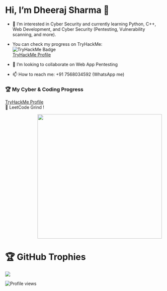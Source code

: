 # Hi, I’m Dheeraj Sharma 👋
  
- 👀 I’m interested in Cyber Security and currently learning Python, C++, Web Development, and Cyber Security (Pentesting, Vulnerability scanning, and more).  
- You can check my progress on TryHackMe:  
  ![TryHackMe Badge](https://tryhackme-badges.s3.amazonaws.com/dheeraj5988.png)  
  [TryHackMe Profile](https://tryhackme.com/p/dheeraj5988)

- 💞️ I’m looking to collaborate on Web App Pentesting  
- 📫 How to reach me: +91 7568034592 (WhatsApp me)
### 🏆 My Cyber & Coding Progress  
[TryHackMe Profile](https://tryhackme.com/p/dheeraj5988)  
🚀 LeetCode Grind !  

<p align="right">
  <img src="https://leetcard.jacoblin.cool/dheeraj_5988?theme=dark&ext=heatmap" width="400">
</p>

# 🏆 GitHub Trophies

![](https://github-profile-trophy.vercel.app/?username=dheeraj5988&margin-w=8&margin-h=4&theme=onedark)


![Profile views](https://komarev.com/ghpvc/?username=dheeraj5988&label=Profile%20views&color=0e75b6&style=flat)

